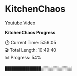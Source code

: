 # KitchenChaos

[Youtube Video](https://www.youtube.com/watch?v=AmGSEH7QcDg&t=3293s)

<!--progress-start-->

**KitchenChaos Progress**

⏱️ Current Time: 5:56:05  
🎬 Total Length: 10:49:40  
📊 Progress: 54%  

`████████████████░░░░░░░░░░░░░░`


<!--progress-end-->
